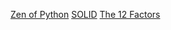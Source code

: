 [Zen of Python](https://www.python.org/dev/peps/pep-0020/)
[SOLID](https://medium.com/@vubon.roy/solid-principles-with-python-examples-10e1f3d91259)
[The 12 Factors](https://12factor.net/pt_br/)
